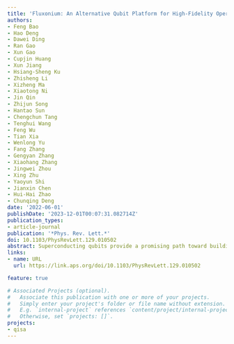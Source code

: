 ```yaml
---
title: 'Fluxonium: An Alternative Qubit Platform for High-Fidelity Operations'
authors:
- Feng Bao
- Hao Deng
- Dawei Ding
- Ran Gao
- Xun Gao
- Cupjin Huang
- Xun Jiang
- Hsiang-Sheng Ku
- Zhisheng Li
- Xizheng Ma
- Xiaotong Ni
- Jin Qin
- Zhijun Song
- Hantao Sun
- Chengchun Tang
- Tenghui Wang
- Feng Wu
- Tian Xia
- Wenlong Yu
- Fang Zhang
- Gengyan Zhang
- Xiaohang Zhang
- Jingwei Zhou
- Xing Zhu
- Yaoyun Shi
- Jianxin Chen
- Hui-Hai Zhao
- Chunqing Deng
date: '2022-06-01'
publishDate: '2023-12-01T00:07:31.082714Z'
publication_types:
- article-journal
publication: '*Phys. Rev. Lett.*'
doi: 10.1103/PhysRevLett.129.010502
abstract: Superconducting qubits provide a promising path toward building large-scale quantum computers. The simple and robust transmon qubit has been the leading platform, achieving multiple milestones. However, fault-tolerant quantum computing calls for qubit operations at error rates significantly lower than those exhibited in the state of the art. Consequently, alternative superconducting qubits with better error protection have attracted increasing interest. Among them, fluxonium is a particularly promising candidate, featuring large anharmonicity and long coherence times. Here, we engineer a fluxonium-based quantum processor that integrates high qubit coherence, fast frequency tunability, and individual-qubit addressability for reset, readout, and gates. With simple and fast gate schemes, we achieve an average single-qubit gate fidelity of 99.97% and a two-qubit gate fidelity of up to 99.72%. This performance is comparable to the highest values reported in the literature of superconducting circuits. Thus our work, within the realm of superconducting qubits, reveals an alternative qubit platform that is competitive with the transmon system.
links:
- name: URL
  url: https://link.aps.org/doi/10.1103/PhysRevLett.129.010502

feature: true

# Associated Projects (optional).
#   Associate this publication with one or more of your projects.
#   Simply enter your project's folder or file name without extension.
#   E.g. `internal-project` references `content/project/internal-project/index.md`.
#   Otherwise, set `projects: []`.
projects: 
- qisa
---
```

